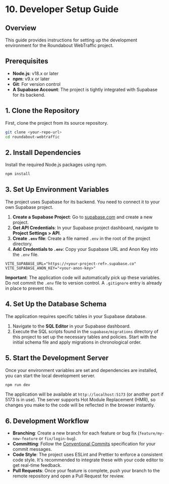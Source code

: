 
# 10. Developer Setup Guide

## Overview
This guide provides instructions for setting up the development environment for the Roundabout WebTraffic project.

## Prerequisites
- **Node.js**: v18.x or later
- **npm**: v9.x or later
- **Git**: For version control
- **A Supabase Account**: The project is tightly integrated with Supabase for its backend.

## 1. Clone the Repository
First, clone the project from its source repository.
```bash
git clone <your-repo-url>
cd roundabout-webtraffic
```

## 2. Install Dependencies
Install the required Node.js packages using npm.
```bash
npm install
```

## 3. Set Up Environment Variables

The project uses Supabase for its backend. You need to connect it to your own Supabase project.

1.  **Create a Supabase Project**: Go to [supabase.com](https://supabase.com) and create a new project.
2.  **Get API Credentials**: In your Supabase project dashboard, navigate to **Project Settings > API**.
3.  **Create `.env` file**: Create a file named `.env` in the root of the project directory.
4.  **Add Credentials to `.env`**: Copy your Supabase URL and Anon Key into the `.env` file.

```.env
VITE_SUPABASE_URL="https://<your-project-ref>.supabase.co"
VITE_SUPABASE_ANON_KEY="<your-anon-key>"
```
**Important**: The application code will automatically pick up these variables. Do not commit the `.env` file to version control. A `.gitignore` entry is already in place to prevent this.

## 4. Set Up the Database Schema
The application requires specific tables in your Supabase database.
1.  Navigate to the **SQL Editor** in your Supabase dashboard.
2.  Execute the SQL scripts found in the `supabase/migrations` directory of this project to set up the necessary tables and policies. Start with the initial schema file and apply migrations in chronological order.

## 5. Start the Development Server
Once your environment variables are set and dependencies are installed, you can start the local development server.
```bash
npm run dev
```
The application will be available at `http://localhost:5173` (or another port if 5173 is in use). The server supports Hot Module Replacement (HMR), so changes you make to the code will be reflected in the browser instantly.

## 6. Development Workflow
- **Branching**: Create a new branch for each feature or bug fix (`feature/my-new-feature` or `fix/login-bug`).
- **Committing**: Follow the [Conventional Commits](https://www.conventionalcommits.org/) specification for your commit messages.
- **Code Style**: The project uses ESLint and Prettier to enforce a consistent code style. It's recommended to integrate these with your code editor to get real-time feedback.
- **Pull Requests**: Once your feature is complete, push your branch to the remote repository and open a Pull Request for review.
